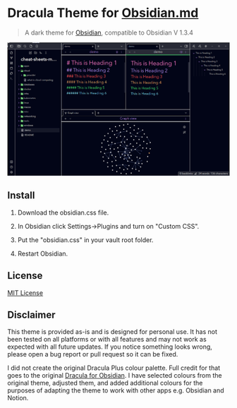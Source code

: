 # Dracula Theme for [Obsidian.md](https://obsidian.md)

> A dark theme for [Obsidian](https://obisidian.md), compatible to Obsidian V 1.3.4

![Screenshot](./demo.png)

## Install

1. Download the obsidian.css file.

2. In Obsidian click Settings->Plugins and turn on "Custom CSS".

3. Put the "obsidian.css" in your vault root folder.

4. Restart Obsidian.

## License

[MIT License](./LICENSE)

## Disclaimer

This theme is provided as-is and is designed for personal use. It has not
been tested on all platforms or with all features and may not work as expected
with all future updates. If you notice something looks wrong, please open a bug
report or pull request so it can be fixed.

I did not create the original Dracula Plus colour palette. Full credit for that
goes to the original [Dracula for Obsidian](https://github.com/jarodise/Dracula-for-Obsidian.md). I have selected
colours from the original theme, adjusted them, and added additional colours for
the purposes of adapting the theme to work with other apps e.g. Obsidian and Notion.